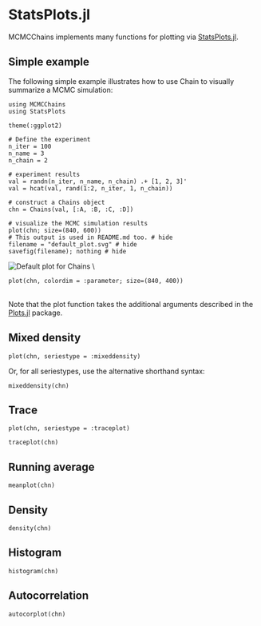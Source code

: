 # StatsPlots.jl

MCMCChains implements many functions for plotting via [StatsPlots.jl](https://github.com/JuliaPlots/StatsPlots.jl).

## Simple example 

The following simple example illustrates how to use Chain to visually summarize a MCMC simulation:

```@example statsplots
using MCMCChains
using StatsPlots

theme(:ggplot2)

# Define the experiment
n_iter = 100
n_name = 3
n_chain = 2

# experiment results
val = randn(n_iter, n_name, n_chain) .+ [1, 2, 3]'
val = hcat(val, rand(1:2, n_iter, 1, n_chain))

# construct a Chains object
chn = Chains(val, [:A, :B, :C, :D])

# visualize the MCMC simulation results
plot(chn; size=(840, 600))
# This output is used in README.md too. # hide
filename = "default_plot.svg" # hide
savefig(filename); nothing # hide
```

![Default plot for Chains](default_plot.svg)
\

```@example statsplots
plot(chn, colordim = :parameter; size=(840, 400))
```

\
Note that the plot function takes the additional arguments described in the [Plots.jl](https://github.com/JuliaPlots/Plots.jl) package.

## Mixed density

```@example statsplots
plot(chn, seriestype = :mixeddensity)
```

Or, for all seriestypes, use the alternative shorthand syntax:

```@example statsplots
mixeddensity(chn)
```

## Trace

```@example statsplots
plot(chn, seriestype = :traceplot)
```

```@example statsplots
traceplot(chn)
```

## Running average

```@example statsplots
meanplot(chn)
```

## Density

```@example statsplots
density(chn)
```

## Histogram

```@example statsplots
histogram(chn)
```

## Autocorrelation

```@example statsplots
autocorplot(chn)
```
